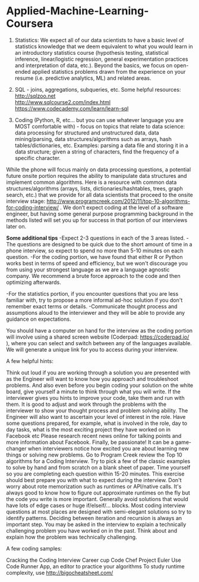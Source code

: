 # Applied-Machine-Learning-Coursera

1. Statistics: We expect all of our data scientists to have a basic level of statistics knowledge that we deem equivalent to what you would learn in an introductory statistics course (hypothesis testing, statistical inference, linear/logistic regression, general experimentation practices and interpretation of data, etc.). Beyond the basics, we focus on open-ended applied statistics problems drawn from the experience on your resume (i.e. predictive analytics, ML) and related areas.

2. SQL - joins, aggregations, subqueries, etc. Some helpful resources:
http://sqlzoo.net  
http://www.sqlcourse2.com/index.html  
https://www.codecademy.com/learn/learn-sql    

3. Coding (Python, R, etc… but you can use whatever language you are MOST comfortable with) - focus on topics that relate to data science: data processing for structured and unstructured data, data mining/parsing, data structures/algorithms such as arrays, hash tables/dictionaries, etc. Examples: parsing a data file and storing it in a data structure; given a string of characters, find the frequency of a specific character.

While the phone will focus mainly on data processing questions, a potential future onsite portion requires the ability to manipulate data structures and implement common algorithms. Here is a resource with common data structures/algorithms (arrays, lists, dictionaries/hashtables, trees, graph search, etc.) that we provide for all data scientists that proceed to the onsite interview stage: http://www.programcreek.com/2012/11/top-10-algorithms-for-coding-interview/ . We don’t expect coding at the level of a software engineer, but having some general purpose programming background in the methods listed will set you up for success in that portion of our interviews later on.

**Some additional tips**
-Expect 2-3 questions in each of the 3 areas listed.
-The questions are designed to be quick due to the short amount of time in a phone interview, so expect to spend no more than 5-10 minutes on each question.
-For the coding portion, we have found that either R or Python works best in terms of speed and efficiency, but we won't discourage you from using your strongest language as we are a language agnostic company. We recommend a brute force approach to the code and then optimizing afterwards.

-For the statistics portion, if you encounter questions that you are less familiar with, try to propose a more informal ad-hoc solution if you don't remember exact terms or details.
-Communicate thought process and assumptions aloud to the interviewer and they will be able to provide any guidance on expectations.

You should have a computer on hand for the interview as the coding portion will involve using a shared screen website (Coderpad: https://coderpad.io/ ), where you can select and switch between any of the languages available. We will generate a unique link for you to access during your interview.

 

A few helpful hints:

Think out loud if you are working through a solution you are presented with as the Engineer will want to know how you approach and troubleshoot problems. And also even before you begin coding your solution on the white board, give yourself a minute to think through what you will write. 
If the interviewer gives you hints to improve your code, take them and run with them. It is good to adjust and work through the problems with the interviewer to show your thought process and problem solving ability.
The Engineer will also want to ascertain your level of interest in the role. Have some questions prepared, for example, what is involved in the role, day to day tasks, what is the most exciting project they have worked on in Facebook etc
Please research recent news online for talking points and more information about Facebook. Finally, be passionate! It can be a game-changer when interviewers notice how excited you are about learning new things or solving new problems.
Go to Program Creek review the Top 10 algorithms for a Coding Interview. Try to pick a few of the classic examples to solve by hand and from scratch on a blank sheet of paper. Time yourself so you are completing each question within 15-20 minutes. This exercise should best prepare you with what to expect during the interview. 
Don't worry about rote memorization such as runtimes or API/native calls. It's always good to know how to figure out approximate runtimes on the fly but the code you write is more important.
Generally avoid solutions that would have lots of edge cases or huge if/elseif/... blocks. Most coding interview questions at most places are designed with semi-elegant solutions so try to identify patterns. Deciding between iteration and recursion is always an important step.
You may be asked in the interview to explain a technically challenging problem you have worked on in the past. Think about and explain how the problem was technically challenging. 
 

A few coding samples:

Cracking the Coding Interview
Career cup
Code Chef
Project Euler
Use Code Runner App, an editor to practice your algorithms
To study runtime complexity, use http://bigocheatsheet.com/
